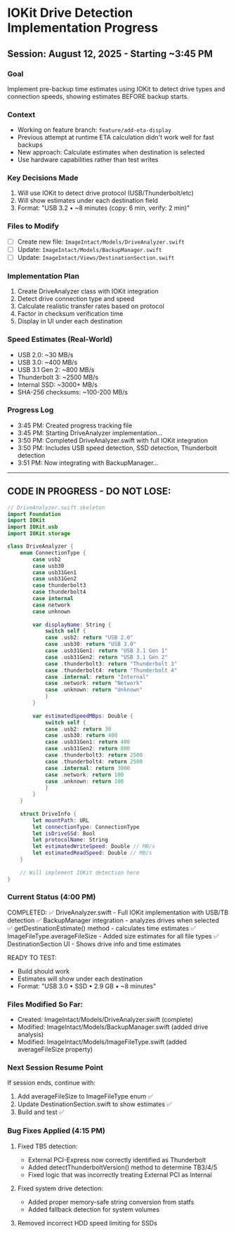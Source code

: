 # IOKit Drive Detection Implementation Progress

## Session: August 12, 2025 - Starting ~3:45 PM

### Goal
Implement pre-backup time estimates using IOKit to detect drive types and connection speeds, showing estimates BEFORE backup starts.

### Context
- Working on feature branch: `feature/add-eta-display`
- Previous attempt at runtime ETA calculation didn't work well for fast backups
- New approach: Calculate estimates when destination is selected
- Use hardware capabilities rather than test writes

### Key Decisions Made
1. Will use IOKit to detect drive protocol (USB/Thunderbolt/etc)
2. Will show estimates under each destination field
3. Format: "USB 3.2 • ~8 minutes (copy: 6 min, verify: 2 min)"

### Files to Modify
- [ ] Create new file: `ImageIntact/Models/DriveAnalyzer.swift`
- [ ] Update: `ImageIntact/Models/BackupManager.swift`
- [ ] Update: `ImageIntact/Views/DestinationSection.swift`

### Implementation Plan
1. Create DriveAnalyzer class with IOKit integration
2. Detect drive connection type and speed
3. Calculate realistic transfer rates based on protocol
4. Factor in checksum verification time
5. Display in UI under each destination

### Speed Estimates (Real-World)
- USB 2.0: ~30 MB/s
- USB 3.0: ~400 MB/s  
- USB 3.1 Gen 2: ~800 MB/s
- Thunderbolt 3: ~2500 MB/s
- Internal SSD: ~3000+ MB/s
- SHA-256 checksums: ~100-200 MB/s

### Progress Log
- 3:45 PM: Created progress tracking file
- 3:45 PM: Starting DriveAnalyzer implementation...
- 3:50 PM: Completed DriveAnalyzer.swift with full IOKit integration
- 3:50 PM: Includes USB speed detection, SSD detection, Thunderbolt detection
- 3:51 PM: Now integrating with BackupManager...

---

## CODE IN PROGRESS - DO NOT LOSE:

```swift
// DriveAnalyzer.swift skeleton
import Foundation
import IOKit
import IOKit.usb
import IOKit.storage

class DriveAnalyzer {
    enum ConnectionType {
        case usb2
        case usb30  
        case usb31Gen1
        case usb31Gen2
        case thunderbolt3
        case thunderbolt4
        case internal
        case network
        case unknown
        
        var displayName: String {
            switch self {
            case .usb2: return "USB 2.0"
            case .usb30: return "USB 3.0"
            case .usb31Gen1: return "USB 3.1 Gen 1"
            case .usb31Gen2: return "USB 3.1 Gen 2"
            case .thunderbolt3: return "Thunderbolt 3"
            case .thunderbolt4: return "Thunderbolt 4"
            case .internal: return "Internal"
            case .network: return "Network"
            case .unknown: return "Unknown"
            }
        }
        
        var estimatedSpeedMBps: Double {
            switch self {
            case .usb2: return 30
            case .usb30: return 400
            case .usb31Gen1: return 400
            case .usb31Gen2: return 800
            case .thunderbolt3: return 2500
            case .thunderbolt4: return 2500
            case .internal: return 3000
            case .network: return 100
            case .unknown: return 100
            }
        }
    }
    
    struct DriveInfo {
        let mountPath: URL
        let connectionType: ConnectionType
        let isDriveSSd: Bool
        let protocolName: String
        let estimatedWriteSpeed: Double // MB/s
        let estimatedReadSpeed: Double // MB/s
    }
    
    // Will implement IOKit detection here
}
```

### Current Status (4:00 PM)
COMPLETED:
✅ DriveAnalyzer.swift - Full IOKit implementation with USB/TB detection
✅ BackupManager integration - analyzes drives when selected  
✅ getDestinationEstimate() method - calculates time estimates
✅ ImageFileType.averageFileSize - Added size estimates for all file types
✅ DestinationSection UI - Shows drive info and time estimates

READY TO TEST:
- Build should work
- Estimates will show under each destination
- Format: "USB 3.0 • SSD • 2.9 GB • ~8 minutes"

### Files Modified So Far:
- Created: ImageIntact/Models/DriveAnalyzer.swift (complete)
- Modified: ImageIntact/Models/BackupManager.swift (added drive analysis)
- Modified: ImageIntact/Models/ImageFileType.swift (added averageFileSize property)

### Next Session Resume Point
If session ends, continue with:
1. Add averageFileSize to ImageFileType enum ✅
2. Update DestinationSection.swift to show estimates ✅
3. Build and test ✅

### Bug Fixes Applied (4:15 PM)
1. Fixed TB5 detection:
   - External PCI-Express now correctly identified as Thunderbolt
   - Added detectThunderboltVersion() method to determine TB3/4/5
   - Fixed logic that was incorrectly treating External PCI as Internal
   
2. Fixed system drive detection:
   - Added proper memory-safe string conversion from statfs
   - Added fallback detection for system volumes
   
3. Removed incorrect HDD speed limiting for SSDs